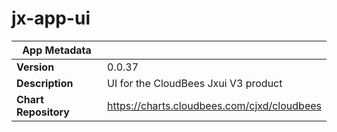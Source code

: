 # jx-app-ui

|App Metadata||
|---|---|
| **Version** | 0.0.37 |
| **Description** | UI for the CloudBees Jxui V3 product |
| **Chart Repository** | https://charts.cloudbees.com/cjxd/cloudbees |
